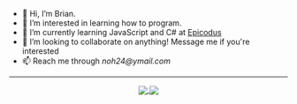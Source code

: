 - 👋 Hi, I’m Brian.
- 👀 I’m interested in learning how to program.
- 🌱 I’m currently learning JavaScript and C# at [Epicodus](https://www.epicodus.com/)
- 💞️ I’m looking to collaborate on anything! Message me if you're interested
- 📫 Reach me through _noh24@ymail.com_
- ---
<p align="center">
  <a href="https://github.com/noh24">
    <img align="center" src="https://github-readme-stats.vercel.app/api?             username=noh24&count_private=true&show_icons=true&theme=transparent"/>
  </a>
  <a href="https://github.com/noh24">
    <img align="center" src="https://github-readme-stats.vercel.app/api/top-langs/?username=noh24"/>
  <a>
</p>
<!---
noh24/noh24 is a ✨ special ✨ repository because its `README.md` (this file) appears on your GitHub profile.
You can click the Preview link to take a look at your changes.
--->
